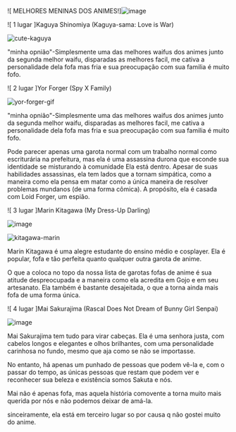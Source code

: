 ![ MELHORES MENINAS DOS ANIMES!]![image](https://github.com/joaoreidelas124/joaoreidelas124/assets/144059491/bf6ab0e4-5e6d-4a54-af03-de7aa71b00fb)


![ 1 lugar ]Kaguya Shinomiya (Kaguya-sama: Love is War)

![cute-kaguya](https://github.com/joaoreidelas124/joaoreidelas124/assets/144059491/fd07cadc-1795-41f7-a946-6b7247731b02)

"minha opnião"-Simplesmente uma das melhores waifus dos animes junto da segunda melhor waifu, disparadas as melhores facil, me cativa a personalidade dela fofa mas fria  e sua preocupação com sua familia é muito fofo.

![ 2 lugar ]Yor Forger (Spy X Family)

![yor-forger-gif](https://github.com/joaoreidelas124/joaoreidelas124/assets/144059491/460474e3-d3d0-444a-b05f-e196252aeac5)


"minha opnião"-Simplesmente uma das melhores waifus dos animes junto da segunda melhor waifu, disparadas as melhores facil, me cativa a personalidade dela fofa mas fria  e sua preocupação com sua familia é muito fofo.


  Pode parecer apenas uma garota normal com um trabalho normal como escriturária na prefeitura, mas ela é uma assassina durona que esconde sua identidade se misturando à comunidade Ela está dentro.
Apesar de suas habilidades assassinas, ela tem lados que a tornam simpática, como a maneira como ela pensa em matar como a única maneira de resolver problemas mundanos (de uma forma cômica). A propósito, ela é casada com Loid Forger, um espião.

![ 3
lugar ]Marin Kitagawa (My Dress-Up Darling)

![image](https://github.com/joaoreidelas124/joaoreidelas124/assets/144059491/92d91f16-dc71-4d3e-b316-d4f418fdcd74)

![kitagawa-marin](https://github.com/joaoreidelas124/joaoreidelas124/assets/144059491/234f8c71-aab1-45c0-afd9-7b4424ba99f5)


Marin Kitagawa é uma alegre estudante do ensino médio e cosplayer. Ela é popular, fofa e tão perfeita quanto qualquer outra garota de anime.

O que a coloca no topo da nossa lista de garotas fofas de anime é sua atitude despreocupada e a maneira como ela acredita em Gojo e em seu artesanato. Ela também é bastante desajeitada, o que a torna ainda mais fofa de uma forma única.

![ 4 lugar ]Mai Sakurajima (Rascal Does Not Dream of Bunny Girl Senpai)

![image](https://github.com/joaoreidelas124/joaoreidelas124/assets/144059491/a3ab4fe9-f7d0-48b4-b3c0-11fbd9d68b79)

Mai Sakurajima tem tudo para virar cabeças. Ela é uma senhora justa, com cabelos longos e elegantes e olhos brilhantes, com uma personalidade carinhosa no fundo, mesmo que aja como se não se importasse.

No entanto, há apenas um punhado de pessoas que podem vê-la e, com o passar do tempo, as únicas pessoas que restam que podem ver e reconhecer sua beleza e existência somos Sakuta e nós.

Mai não é apenas fofa, mas aquela história comovente a torna muito mais querida por nós e não podemos deixar de amá-la.

sinceiramente, ela está em terceiro lugar so por causa q não gostei muito do anime.
